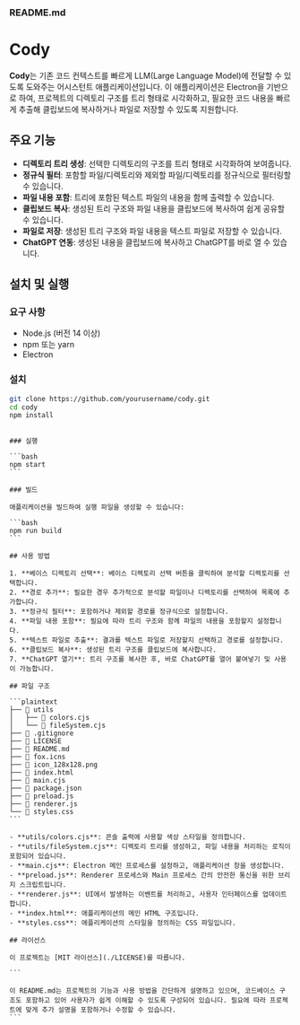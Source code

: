### README.md

# Cody

**Cody**는 기존 코드 컨텍스트를 빠르게 LLM(Large Language Model)에 전달할 수 있도록 도와주는 어시스턴트 애플리케이션입니다. 이 애플리케이션은 Electron을 기반으로 하여, 프로젝트의 디렉토리 구조를 트리 형태로 시각화하고, 필요한 코드 내용을 빠르게 추출해 클립보드에 복사하거나 파일로 저장할 수 있도록 지원합니다.

## 주요 기능

- **디렉토리 트리 생성**: 선택한 디렉토리의 구조를 트리 형태로 시각화하여 보여줍니다.
- **정규식 필터**: 포함할 파일/디렉토리와 제외할 파일/디렉토리를 정규식으로 필터링할 수 있습니다.
- **파일 내용 포함**: 트리에 포함된 텍스트 파일의 내용을 함께 출력할 수 있습니다.
- **클립보드 복사**: 생성된 트리 구조와 파일 내용을 클립보드에 복사하여 쉽게 공유할 수 있습니다.
- **파일로 저장**: 생성된 트리 구조와 파일 내용을 텍스트 파일로 저장할 수 있습니다.
- **ChatGPT 연동**: 생성된 내용을 클립보드에 복사하고 ChatGPT를 바로 열 수 있습니다.

## 설치 및 실행

### 요구 사항

- Node.js (버전 14 이상)
- npm 또는 yarn
- Electron

### 설치

```bash
git clone https://github.com/yourusername/cody.git
cd cody
npm install
```

````

### 실행

```bash
npm start
```

### 빌드

애플리케이션을 빌드하여 실행 파일을 생성할 수 있습니다:

```bash
npm run build
```

## 사용 방법

1. **베이스 디렉토리 선택**: 베이스 디렉토리 선택 버튼을 클릭하여 분석할 디렉토리를 선택합니다.
2. **경로 추가**: 필요한 경우 추가적으로 분석할 파일이나 디렉토리를 선택하여 목록에 추가합니다.
3. **정규식 필터**: 포함하거나 제외할 경로를 정규식으로 설정합니다.
4. **파일 내용 포함**: 필요에 따라 트리 구조와 함께 파일의 내용을 포함할지 설정합니다.
5. **텍스트 파일로 추출**: 결과를 텍스트 파일로 저장할지 선택하고 경로를 설정합니다.
6. **클립보드 복사**: 생성된 트리 구조를 클립보드에 복사합니다.
7. **ChatGPT 열기**: 트리 구조를 복사한 후, 바로 ChatGPT를 열어 붙여넣기 및 사용이 가능합니다.

## 파일 구조

```plaintext
├── 📁 utils
│   ├── 📄 colors.cjs
│   └── 📄 fileSystem.cjs
├── 📄 .gitignore
├── 📄 LICENSE
├── 📄 README.md
├── 📄 fox.icns
├── 📄 icon_128x128.png
├── 📄 index.html
├── 📄 main.cjs
├── 📄 package.json
├── 📄 preload.js
├── 📄 renderer.js
└── 📄 styles.css
```

- **utils/colors.cjs**: 콘솔 출력에 사용할 색상 스타일을 정의합니다.
- **utils/fileSystem.cjs**: 디렉토리 트리를 생성하고, 파일 내용을 처리하는 로직이 포함되어 있습니다.
- **main.cjs**: Electron 메인 프로세스를 설정하고, 애플리케이션 창을 생성합니다.
- **preload.js**: Renderer 프로세스와 Main 프로세스 간의 안전한 통신을 위한 브리지 스크립트입니다.
- **renderer.js**: UI에서 발생하는 이벤트를 처리하고, 사용자 인터페이스를 업데이트합니다.
- **index.html**: 애플리케이션의 메인 HTML 구조입니다.
- **styles.css**: 애플리케이션의 스타일을 정의하는 CSS 파일입니다.

## 라이선스

이 프로젝트는 [MIT 라이선스](./LICENSE)를 따릅니다.

```

이 README.md는 프로젝트의 기능과 사용 방법을 간단하게 설명하고 있으며, 코드베이스 구조도 포함하고 있어 사용자가 쉽게 이해할 수 있도록 구성되어 있습니다. 필요에 따라 프로젝트에 맞게 추가 설명을 포함하거나 수정할 수 있습니다.
```
````
